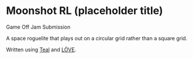 # Moonshot RL (placeholder title)

Game Off Jam Submission

A space roguelite that plays out on a circular grid rather than a square grid.

Written using [Teal](https://github.com/teal-language/tl) and [LÖVE](https://love2d.org/).
